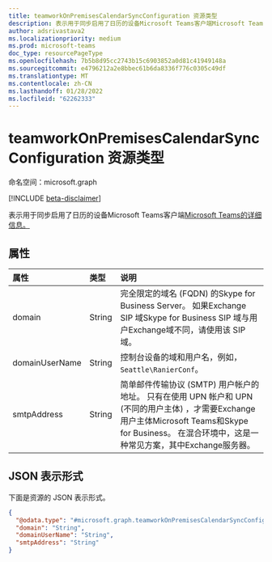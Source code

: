 ```yaml
---
title: teamworkOnPremisesCalendarSyncConfiguration 资源类型
description: 表示用于同步启用了日历的设备Microsoft Teams客户端Microsoft Teams的详细信息。
author: adsrivastava2
ms.localizationpriority: medium
ms.prod: microsoft-teams
doc_type: resourcePageType
ms.openlocfilehash: 7b5b8d95cc2743b15c6903852a0d81c41949148a
ms.sourcegitcommit: e4796212a2e8bbec61b6da8336f776c0305c49df
ms.translationtype: MT
ms.contentlocale: zh-CN
ms.lasthandoff: 01/28/2022
ms.locfileid: "62262333"
---
```

# <a name="teamworkonpremisescalendarsyncconfiguration-resource-type"></a>teamworkOnPremisesCalendarSyncConfiguration 资源类型

命名空间：microsoft.graph

[!INCLUDE [beta-disclaimer](../../includes/beta-disclaimer.md)]

表示用于同步启用了日历的设备Microsoft Teams客户端[Microsoft Teams的详细信息。](../resources/teamworkdevice.md)

## <a name="properties"></a>属性
|属性|类型|说明|
|:---|:---|:---|
|domain|String|完全限定的域名 (FQDN) 的Skype for Business Server。 如果Exchange SIP 域Skype for Business SIP 域与用户Exchange域不同，请使用该 SIP 域。|
|domainUserName|String|控制台设备的域和用户名，例如， `Seattle\RanierConf`。|
|smtpAddress|String|简单邮件传输协议 (SMTP) 用户帐户的地址。 只有在使用 UPN 帐户和 UPN (不同的用户主体) ，才需要Exchange用户主体Microsoft Teams和Skype for Business。 在混合环境中，这是一种常见方案，其中Exchange服务器。|


## <a name="json-representation"></a>JSON 表示形式
下面是资源的 JSON 表示形式。
<!-- {
  "blockType": "resource",
  "@odata.type": "microsoft.graph.teamworkOnPremisesCalendarSyncConfiguration"
}
-->
``` json
{
  "@odata.type": "#microsoft.graph.teamworkOnPremisesCalendarSyncConfiguration",
  "domain": "String",
  "domainUserName": "String",
  "smtpAddress": "String"
}
```

